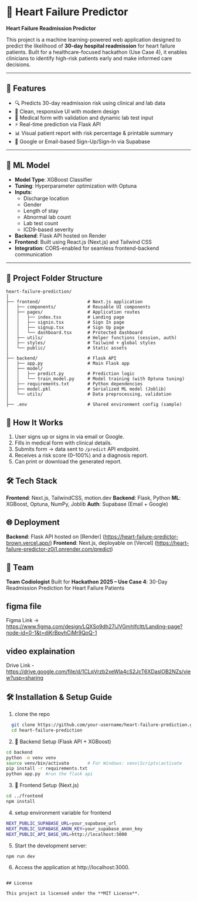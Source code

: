 # 💓 Heart Failure Predictor

**Heart Failure Readmission Predictor**

This project is a machine learning-powered web application designed to predict the likelihood of **30-day hospital readmission** for heart failure patients. Built for a healthcare-focused hackathon (Use Case 4), it enables clinicians to identify high-risk patients early and make informed care decisions.

---

## 🚀 Features

- 🔍 Predicts 30-day readmission risk using clinical and lab data
- 🎨 Clean, responsive UI with modern design
- 🧾 Medical form with validation and dynamic lab test input
- ⚡ Real-time prediction via Flask API
- 📊 Visual patient report with risk percentage & printable summary
- 🔐 Google or Email-based Sign-Up/Sign-In via Supabase

---

## 🧠 ML Model

- **Model Type**: XGBoost Classifier
- **Tuning**: Hyperparameter optimization with Optuna
- **Inputs**:
  - Discharge location
  - Gender
  - Length of stay
  - Abnormal lab count
  - Lab test count
  - ICD9-based severity
- **Backend**: Flask API hosted on Render
- **Frontend**: Built using React.js (Next.js) and Tailwind CSS
- **Integration**: CORS-enabled for seamless frontend-backend communication

---

## 📁 Project Folder Structure

```plaintext
heart-failure-prediction/
│
├── frontend/                  # Next.js application
│   ├── components/            # Reusable UI components
│   ├── pages/                 # Application routes
│   │   ├── index.tsx          # Landing page
│   │   ├── signin.tsx         # Sign In page
│   │   ├── signup.tsx         # Sign Up page
│   │   └── dashboard.tsx      # Protected dashboard
│   ├── utils/                 # Helper functions (session, auth)
│   ├── styles/                # Tailwind + global styles
│   └── public/                # Static assets
│
├── backend/                   # Flask API
│   ├── app.py                 # Main Flask app
│   ├── model/
│   │   ├── predict.py         # Prediction logic
│   │   └── train_model.py     # Model training (with Optuna tuning)
│   ├── requirements.txt       # Python dependencies
│   ├── model.pkl              # Serialized ML model (Joblib)
│   └── utils/                 # Data preprocessing, validation
│
├── .env                       # Shared environment config (sample)

```

## 🧪 How It Works

1. User signs up or signs in via email or Google.
2. Fills in medical form with clinical details.
3. Submits form → data sent to `/predict` API endpoint.
4. Receives a risk score (0–100%) and a diagnosis report.
5. Can print or download the generated report.

## 🛠 Tech Stack

**Frontend**: Next.js, TailwindCSS, motion.dev
**Backend**: Flask, Python
**ML**: XGBoost, Optuna, NumPy, Joblib
**Auth**: Supabase (Email + Google)

## 🌐 Deployment

**Backend**: Flask API hosted on [Render] (https://heart-failure-predictor-brown.vercel.app/)
**Frontend**: Next.js, deployable on [Vercel] (https://heart-failure-predictor-z0j1.onrender.com/predict)

## 🤝 Team

**Team Codiologist**
Built for **Hackathon 2025 – Use Case 4**: 30-Day Readmission Prediction for Heart Failure Patients

## figma file

Figma Link -> https://www.figma.com/design/LQXSo9dh27iJVGmhIfcltt/Landing-page?node-id=0-1&t=diKrBpvhCiMr9QoQ-1

## video explaination

Drive Link - https://drive.google.com/file/d/1CLqVrzb2xeWla4cS2JcT6XDaslOB2NZs/view?usp=sharing

## 🛠️ Installation & Setup Guide

1. clone the repo

```sh
  git clone https://github.com/your-username/heart-failure-prediction.git
  cd heart-failure-prediction
```

2. 🧩 Backend Setup (Flask API + XGBoost)

```sh
cd backend
python -m venv venv
source venv/bin/activate       # For Windows: venv\Scripts\activate
pip install -r requirements.txt
python app.py  #run the flask api
```

3. 🎨 Frontend Setup (Next.js)

```sh
cd ../frontend
npm install
```

4. setup environment variable for frontend

```sh
NEXT_PUBLIC_SUPABASE_URL=your_supabase_url
NEXT_PUBLIC_SUPABASE_ANON_KEY=your_supabase_anon_key
NEXT_PUBLIC_API_BASE_URL=http://localhost:5000
```

5. Start the development server:

```sh
npm run dev
```

6. Access the application at http://localhost:3000.

```

## License

This project is licensed under the **MIT License**.
```
